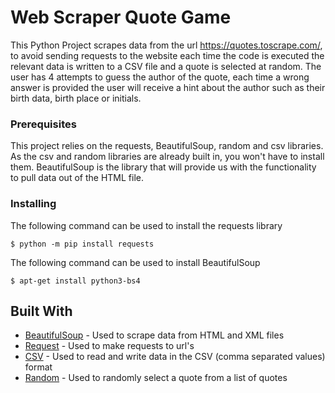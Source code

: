 # Web Scraper Quote Game

This Python Project scrapes data from the url https://quotes.toscrape.com/, to avoid sending requests to the website each time the code is executed the relevant data 
is written to a CSV file and a quote is selected at random. The user has 4 attempts to guess the author of the quote, each time a wrong answer is provided the
user will receive a hint about the author such as their birth data, birth place or initials. 

### Prerequisites

This project relies on the requests, BeautifulSoup, random and csv libraries. As the csv and random libraries are already built in, you won't have to install them. BeautifulSoup is
the library that will provide us with the functionality to pull data out of the HTML file. 

### Installing

The following command can be used to install the requests library

```
$ python -m pip install requests
```
The following command can be used to install BeautifulSoup

```
$ apt-get install python3-bs4 
```
## Built With

* [BeautifulSoup](https://www.crummy.com/software/BeautifulSoup/bs4/doc/#) - Used to scrape data from HTML and XML files 
* [Request](https://pypi.org/project/requests/) - Used to make requests to url's
* [CSV](https://docs.python.org/3/library/csv.html) - Used to read and write data in the CSV (comma separated values) format
* [Random](https://docs.python.org/3/library/random.html) - Used to randomly select a quote from a list of quotes
